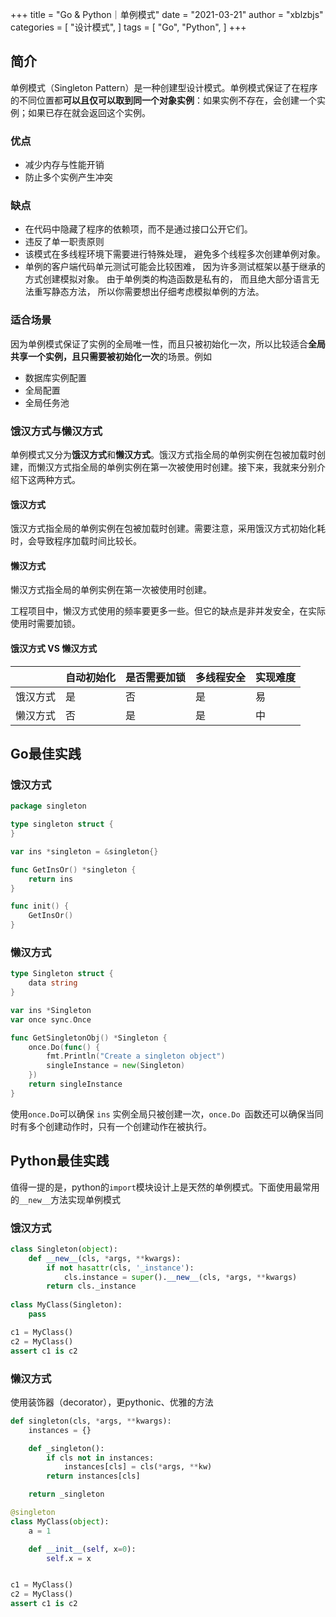 +++
title = "Go & Python｜单例模式"
date = "2021-03-21"
author = "xblzbjs"
categories = [
    "设计模式",
]
tags = [
  "Go",
  "Python",
]
+++


## 简介

单例模式（Singleton Pattern）是一种创建型设计模式。单例模式保证了在程序的不同位置都**可以且仅可以取到同一个对象实例**：如果实例不存在，会创建一个实例；如果已存在就会返回这个实例。

### 优点

- 减少内存与性能开销
- 防止多个实例产生冲突

### 缺点

- 在代码中隐藏了程序的依赖项，而不是通过接口公开它们。
- 违反了单一职责原则
- 该模式在多线程环境下需要进行特殊处理， 避免多个线程多次创建单例对象。
- 单例的客户端代码单元测试可能会比较困难， 因为许多测试框架以基于继承的方式创建模拟对象。 由于单例类的构造函数是私有的， 而且绝大部分语言无法重写静态方法， 所以你需要想出仔细考虑模拟单例的方法。

### 适合场景

因为单例模式保证了实例的全局唯一性，而且只被初始化一次，所以比较适合**全局共享一个实例，且只需要被初始化一次**的场景。例如

- 数据库实例配置
- 全局配置
- 全局任务池

### 饿汉方式与懒汉方式

单例模式又分为**饿汉方式**和**懒汉方式**。饿汉方式指全局的单例实例在包被加载时创建，而懒汉方式指全局的单例实例在第一次被使用时创建。接下来，我就来分别介绍下这两种方式。

#### 饿汉方式

饿汉方式指全局的单例实例在包被加载时创建。需要注意，采用饿汉方式初始化耗时，会导致程序加载时间比较长。

#### 懒汉方式

懒汉方式指全局的单例实例在第一次被使用时创建。

工程项目中，懒汉方式使用的频率要更多一些。但它的缺点是非并发安全，在实际使用时需要加锁。

#### 饿汉方式 VS 懒汉方式

|          | 自动初始化 | 是否需要加锁 | 多线程安全 | 实现难度 |
| -------- | ---------- | ------------ | ---------- | -------- |
| 饿汉方式 | 是         | 否           | 是         | 易       |
| 懒汉方式 | 否         | 是           | 是         | 中       |

## Go最佳实践

### 饿汉方式

```go
package singleton

type singleton struct {
}

var ins *singleton = &singleton{}

func GetInsOr() *singleton {
	return ins
}

func init() {
	GetInsOr()
}
```

### 懒汉方式

```go
type Singleton struct {
	data string
}

var ins *Singleton
var once sync.Once

func GetSingletonObj() *Singleton {
	once.Do(func() {
		fmt.Println("Create a singleton object")
		singleInstance = new(Singleton)
	})
	return singleInstance
}
```

使用`once.Do`可以确保 `ins` 实例全局只被创建一次，`once.Do `函数还可以确保当同时有多个创建动作时，只有一个创建动作在被执行。

## Python最佳实践

值得一提的是，python的`import`模块设计上是天然的单例模式。下面使用最常用的`__new__`方法实现单例模式

### 饿汉方式

```python
class Singleton(object):
    def __new__(cls, *args, **kwargs):
        if not hasattr(cls, '_instance'):
            cls.instance = super().__new__(cls, *args, **kwargs)
        return cls._instance
 
class MyClass(Singleton):
    pass

c1 = MyClass()
c2 = MyClass()
assert c1 is c2 
```

### 懒汉方式

使用装饰器（decorator），更pythonic、优雅的方法

```python
def singleton(cls, *args, **kwargs):
    instances = {}

    def _singleton():
        if cls not in instances:
            instances[cls] = cls(*args, **kw)
        return instances[cls]

    return _singleton

@singleton
class MyClass(object):
    a = 1

    def __init__(self, x=0):
        self.x = x


c1 = MyClass()
c2 = MyClass()
assert c1 is c2
```

